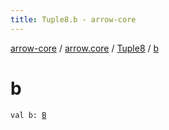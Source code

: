 ```yaml
---
title: Tuple8.b - arrow-core
---
```


[arrow-core](../../index.html) / [arrow.core](../index.html) / [Tuple8](index.html) / [b](./b.html)

# b

`val b: `[`B`](index.html#B)